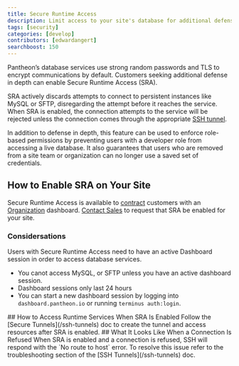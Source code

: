 ```yaml
---
title: Secure Runtime Access
description: Limit access to your site's database for additional defense against traffic-based attacks and unauthorized access.
tags: [security]
categories: [develop]
contributors: [edwardangert]
searchboost: 150
---
```


Pantheon’s database services use strong random passwords and TLS to encrypt communications by default. Customers seeking additional defense in depth can enable Secure Runtime Access (SRA).

SRA actively discards attempts to connect to persistent instances like MySQL or SFTP, disregarding the attempt before it reaches the service. When SRA is enabled, the connection attempts to the service will be rejected unless the connection comes through the appropriate [SSH tunnel](/ssh-tunnels).

In addition to defense in depth, this feature can be used to enforce role-based permissions by preventing users with a developer role from accessing a live database. It also guarantees that users who are removed from a site team or organization can no longer use a saved set of credentials.

## How to Enable SRA on Your Site

Secure Runtime Access is available to [contract](https://pantheon.io/plans/pricing) customers with an [Organization](/organizations) dashboard. [Contact Sales](https://pantheon.io/contact-us) to request that SRA be enabled for your site.

### Considersations
Users with Secure Runtime Access need to have an active Dashboard session in order to access database services.

* You canot access MySQL, or SFTP unless you have an active dashboard session. 
* Dashboard sessions only last 24 hours
* You can start a new dashboard session by logging into `dashboard.pantheon.io` or running `terminus auth:login`.

<!----
We determine which user should have access to MySQL, SFTP through the SSH key authentication and which user account has the public key
CI/CD integrations on sites that have SRA enabled and that rely on any of these services need to ensure they're creating a dashboard session before trying to their thing
----!>

## How to Access Runtime Services When SRA Is Enabled

Follow the [Secure Tunnels](/ssh-tunnels) doc to create the tunnel and access resources after SRA is enabled.

## What It Looks Like When a Connection Is Refused

When SRA is enabled and a connection is refused, SSH will respond with the `No route to host` error. To resolve this issue refer to the troubleshooting section of the [SSH Tunnels](/ssh-tunnels) doc.

